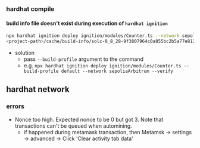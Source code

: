
### hardhat compile
#### build info file doesn't exist during execution of `hardhat ignition`
```bash
npx hardhat ignition deploy ignition/modules/Counter.ts --network sepoliaArbitrum --verify
<project-path>/cache/build-info/solc-0_8_28-9f3807964c0a855bc2b5a77e8122427e3ff3fb40.output.json not found
```

- solution
	- pass `--build-profile`  argument to the command
	- e.g. `npx hardhat ignition deploy ignition/modules/Counter.ts --build-profile default --network sepoliaArbitrum --verify`

## hardhat network

### errors

- Nonce too high. Expected nonce to be 0 but got 3. Note that transactions can't be queued when automining.
  - if happened during metamask transaction, then Metamsk -> settings -> advanced -> Click 'Clear activity tab data'
